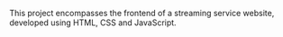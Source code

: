 This project encompasses the frontend of a streaming service website, developed using HTML, CSS and JavaScript.
